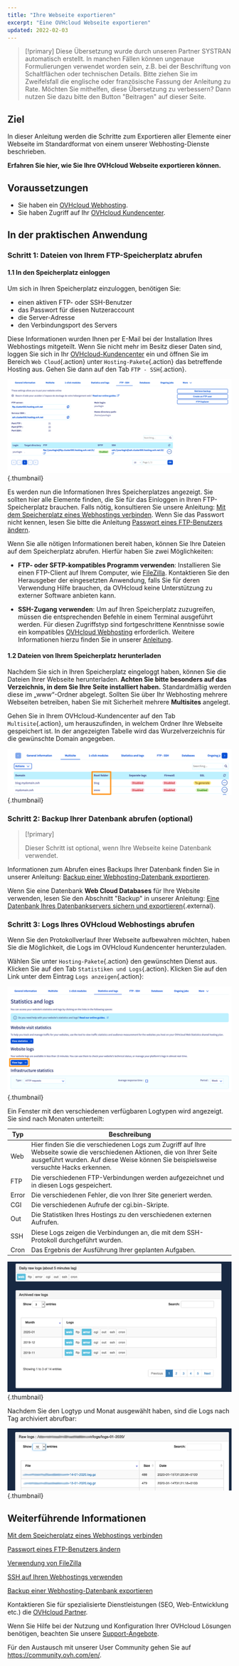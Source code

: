 ```yaml
---
title: "Ihre Webseite exportieren"
excerpt: "Eine OVHcloud Webseite exportieren"
updated: 2022-02-03
---
```


> [!primary]
> Diese Übersetzung wurde durch unseren Partner SYSTRAN automatisch erstellt. In manchen Fällen können ungenaue Formulierungen verwendet worden sein, z.B. bei der Beschriftung von Schaltflächen oder technischen Details. Bitte ziehen Sie im Zweifelsfall die englische oder französische Fassung der Anleitung zu Rate. Möchten Sie mithelfen, diese Übersetzung zu verbessern? Dann nutzen Sie dazu bitte den Button "Beitragen" auf dieser Seite.
>

## Ziel 

In dieser Anleitung werden die Schritte zum Exportieren aller Elemente einer Webseite im Standardformat von einem unserer Webhosting-Dienste beschrieben.

**Erfahren Sie hier, wie Sie Ihre OVHcloud Webseite exportieren können.**

## Voraussetzungen

- Sie haben ein [OVHcloud Webhosting](https://www.ovhcloud.com/de/web-hosting/).
- Sie haben Zugriff auf Ihr [OVHcloud Kundencenter](https://www.ovh.com/auth/?action=gotomanager&from=https://www.ovh.de/&ovhSubsidiary=de).

## In der praktischen Anwendung

### Schritt 1: Dateien von Ihrem FTP-Speicherplatz abrufen

#### 1.1 In den Speicherplatz einloggen

Um sich in Ihren Speicherplatz einzuloggen, benötigen Sie:

- einen aktiven FTP- oder SSH-Benutzer
- das Passwort für diesen Nutzeraccount
- die Server-Adresse
- den Verbindungsport des Servers

Diese Informationen wurden Ihnen per E-Mail bei der Installation Ihres Webhostings mitgeteilt. Wenn Sie nicht mehr im Besitz dieser Daten sind, loggen Sie sich in Ihr [OVHcloud-Kundencenter](https://www.ovh.com/auth/?action=gotomanager&from=https://www.ovh.de/&ovhSubsidiary=de) ein und öffnen Sie im Bereich `Web Cloud`{.action} unter `Hosting-Pakete`{.action} das betreffende Hosting aus. Gehen Sie dann auf den Tab `FTP - SSH`{.action}. 

![export-website](images/tab-pro.png){.thumbnail}

Es werden nun die Informationen Ihres Speicherplatzes angezeigt. Sie sollten hier alle Elemente finden, die Sie für das Einloggen in Ihren FTP-Speicherplatz brauchen. Falls nötig, konsultieren Sie unsere Anleitung: [Mit dem Speicherplatz eines Webhostings verbinden](/pages/web_cloud/web_hosting/ftp_connection). Wenn Sie das Passwort nicht kennen, lesen Sie bitte die Anleitung [Passwort eines FTP-Benutzers ändern](/pages/web_cloud/web_hosting/ftp_change_password).

Wenn Sie alle nötigen Informationen bereit haben, können Sie Ihre Dateien auf dem Speicherplatz abrufen. Hierfür haben Sie zwei Möglichkeiten:

- **FTP- oder SFTP-kompatibles Programm verwenden**: Installieren Sie einen FTP-Client auf Ihrem Computer, wie [FileZilla](/pages/web_cloud/web_hosting/ftp_filezilla_user_guide). Kontaktieren Sie den Herausgeber der eingesetzten Anwendung, falls Sie für deren Verwendung Hilfe brauchen, da OVHcloud keine Unterstützung zu externer Software anbieten kann.

- **SSH-Zugang verwenden**: Um auf Ihren Speicherplatz zuzugreifen, müssen die entsprechenden Befehle in einem Terminal ausgeführt werden. Für diesen Zugriffstyp sind fortgeschrittene Kenntnisse sowie ein kompatibles [OVHcloud Webhosting](https://www.ovhcloud.com/de/web-hosting/) erforderlich. Weitere Informationen hierzu finden Sie in unserer [Anleitung](/pages/web_cloud/web_hosting/ssh_on_webhosting). 

#### 1.2 Dateien von Ihrem Speicherplatz herunterladen

Nachdem Sie sich in Ihren Speicherplatz eingeloggt haben, können Sie die Dateien Ihrer Webseite herunterladen. **Achten Sie bitte besonders auf das Verzeichnis, in dem Sie Ihre Seite installiert haben.** Standardmäßig werden diese im „www“-Ordner abgelegt. Sollten Sie über Ihr Webhosting mehrere Webseiten betreiben, haben Sie mit Sicherheit mehrere **Multisites** angelegt.

Gehen Sie in Ihrem OVHcloud-Kundencenter auf den Tab `Multisite`{.action}, um herauszufinden, in welchem Ordner Ihre Webseite gespeichert ist. In der angezeigten Tabelle wird das Wurzelverzeichnis für die gewünschte Domain angegeben.

![export-website](images/root-folders.png){.thumbnail}

### Schritt 2: Backup Ihrer Datenbank abrufen (optional)

> [!primary]
>
> Dieser Schritt ist optional, wenn Ihre Webseite keine Datenbank verwendet.
>

Informationen zum Abrufen eines Backups Ihrer Datenbank finden Sie in unserer Anleitung:
[Backup einer Webhosting-Datenbank exportieren](/pages/web_cloud/web_hosting/sql_database_export).

Wenn Sie eine Datenbank **Web Cloud Databases** für Ihre Website verwenden, lesen Sie den Abschnitt "Backup" in unserer Anleitung:
[Eine Datenbank Ihres Datenbankservers sichern und exportieren](/pages/web_cloud/web_cloud_databases/save-export-on-database-server){.external}.

### Schritt 3: Logs Ihres OVHcloud Webhostings abrufen

Wenn Sie den Protokollverlauf Ihrer Webseite aufbewahren möchten, haben Sie die Möglichkeit, die Logs im OVHcloud Kundencenter herunterzuladen.

Wählen Sie unter `Hosting-Pakete`{.action} den gewünschten Dienst aus. Klicken Sie auf den Tab `Statistiken und Logs`{.action}. Klicken Sie auf den Link unter dem Eintrag `Logs anzeigen`{.action}:

![export-website](images/view-logs.png){.thumbnail}

Ein Fenster mit den verschiedenen verfügbaren Logtypen wird angezeigt. Sie sind nach Monaten unterteilt:

| Typ  	| Beschreibung                                                                                                                                                                                         	|
|-------	|-----------------------------------------------------------------------------------------------------------------------------------------------------------------------------------------------------	|
| Web   	| Hier finden Sie die verschiedenen Logs zum Zugriff auf Ihre Webseite sowie die verschiedenen Aktionen, die von Ihrer Seite ausgeführt wurden. Auf diese Weise können Sie beispielsweise versuchte Hacks erkennen. 	|
| FTP   	| Die verschiedenen FTP-Verbindungen werden aufgezeichnet und in diesen Logs gespeichert.                                                                                                                     	|
| Error 	| Die verschiedenen Fehler, die von Ihrer Site generiert werden.                                                                                                                                                    	|
| CGI   	| Die verschiedenen Aufrufe der cgi.bin-Skripte.                                                                                                                                     	|
| Out   	| Die Statistiken Ihres Hostings zu den verschiedenen externen Aufrufen.                                                                                                                  	|
| SSH   	| Diese Logs zeigen die Verbindungen an, die mit dem SSH-Protokoll durchgeführt wurden.                                                                                                                      	|
| Cron  	| Das Ergebnis der Ausführung Ihrer geplanten Aufgaben.                                                                                                                                                	|

![export-website](images/raw-logs-general.png){.thumbnail}

Nachdem Sie den Logtyp und Monat ausgewählt haben, sind die Logs nach Tag archiviert abrufbar:

![export-website](images/raw-logs.png){.thumbnail}

## Weiterführende Informationen

[Mit dem Speicherplatz eines Webhostings verbinden](/pages/web_cloud/web_hosting/ftp_connection)

[Passwort eines FTP-Benutzers ändern](/pages/web_cloud/web_hosting/ftp_change_password)

[Verwendung von FileZilla](/pages/web_cloud/web_hosting/ftp_filezilla_user_guide)

[SSH auf Ihren Webhostings verwenden](/pages/web_cloud/web_hosting/ssh_on_webhosting)

[Backup einer Webhosting-Datenbank exportieren](/pages/web_cloud/web_hosting/sql_database_export)

Kontaktieren Sie für spezialisierte Dienstleistungen (SEO, Web-Entwicklung etc.) die [OVHcloud Partner](https://partner.ovhcloud.com/de/directory/).

Wenn Sie Hilfe bei der Nutzung und Konfiguration Ihrer OVHcloud Lösungen benötigen, beachten Sie unsere [Support-Angebote](https://www.ovhcloud.com/de/support-levels/).

Für den Austausch mit unserer User Community gehen Sie auf <https://community.ovh.com/en/>.